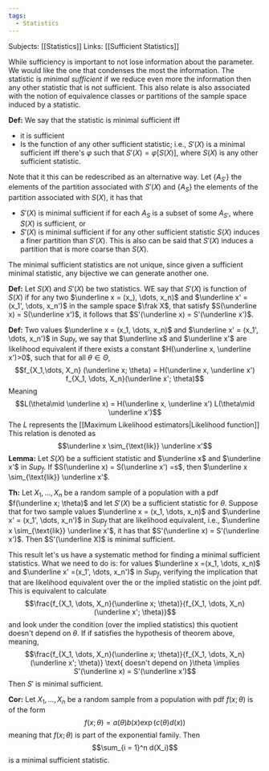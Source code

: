 ```yaml
---
tags:
  - Statistics
---
```

Subjects: [[Statistics]]
Links: [[Sufficient Statistics]]

While sufficiency is important to not lose information about the parameter. We would like the one that condenses the most the information.  The statistic is *minimal sufficient* if we reduce even more the information then any other statistic that is not sufficient. This also relate is also associated with the notion of equivalence classes or partitions of the sample space induced by a statistic. 

**Def:** We say that the statistic is minimal sufficient iff 
- it is sufficient
- Is the function of any other sufficient statistic; i.e., $S'(X)$ is a minimal sufficient iff there's $\varphi$ such that $S'(X) = \varphi[S(X)]$, where $S(X)$ is any other sufficient statistic.

Note that it this can be redescribed as an alternative way. Let $\{A_{S'}\}$ the elements of the partition associated with $S'(X)$ and $\{A_S\}$ the elements of the partition associated with $S(X)$, it has that 
- $S'(X)$ is minimal sufficient if for each $A_S$ is a subset of some $A_{S'}$, where $S(X)$ is sufficient, or
- $S'(X)$ is minimal sufficient if for any other sufficient statistic $S(X)$ induces a finer partition than $S'(X)$. This is also can be said that $S'(X)$ induces a partition that is more coarse than $S(X)$.

The minimal sufficient statistics are not unique, since given a sufficient minimal statistic, any bijective we can generate another one.

**Def:** Let $S(X)$ and $S'(X)$ be two statistics. WE say that $S'(X)$ is function of $S(X)$ if for any two $\underline x = (x_), \dots, x_n)$ and $\underline x' = (x_1', \dots, x_n')$ in the sample space $\frak X$, that satisfy $S(\underline x) = S(\underline x')$, it follows that $S'(\underline x) = S'(\underline x')$. 

**Def:** Two values $\underline x = (x_1, \dots, x_n)$ and $\underline x' = (x_1', \dots, x_n')$ in $Sup_f$, we say that $\underline x$ and $\underline x'$ are likelihood equivalent if there exists a constant $H(\underline x, \underline x')>0$, such that for all $\theta \in \Theta$, $$f_{X_1,\dots, X_n} (\underline x; \theta) = H(\underline x, \underline x') f_{X_1, \dots, X_n}(\underline x'; \theta)$$
Meaning $$L(\theta\mid \underline x) = H(\underline x, \underline x') L(\theta\mid \underline x')$$The $L$ represents the [[Maximum Likelihood estimators|Likelihood function]]
This relation is denoted as $$\underline x \sim_{\text{lik}} \underline x'$$
**Lemma:** Let $S(X)$ be a sufficient statistic and $\underline x$ and $\underline x'$ in $Sup_f$. If $S(\underline x) = S(\underline x') =s$, then $\underline x \sim_{\text{lik}} \underline x'$. 

**Th:** Let $X_1, \dots, X_n$ be a random sample of a population with a pdf $f(\underline x; \theta)$ and let $S'(X)$ be a sufficient statistic for $\theta$. Suppose that for two sample values $\underline x = (x_1, \dots, x_n)$ and $\underline x' = (x_1', \dots, x_n')$ in $Sup_f$ that are likelihood equivalent, i.e.,  $\underline x \sim_{\text{lik}} \underline x'$, it has that $S'(\underline x) = S'(\underline x')$. Then $S'(\underline X)$ is minimal sufficient. 

This result let's us have a systematic method for finding a minimal sufficient statistics. What we need to do is: for values $\underline x =(x_1, \dots, x_n)$ and $\underline x' =(x_1', \dots, x_n')$ in $Sup_f$, verifying the implication that that are likelihood equivalent over the or the implied statistic on the joint pdf. This is equivalent to calculate $$\frac{f_{X_1, \dots, X_n}(\underline x; \theta)}{f_{X_1, \dots, X_n}(\underline x'; \theta)}$$
and look under the condition (over the implied statistics) this quotient doesn't depend on $\theta$.  If if satisfies the hypothesis of theorem above, meaning, $$\frac{f_{X_1, \dots, X_n}(\underline x; \theta)}{f_{X_1, \dots, X_n}(\underline x'; \theta)} \text{ doesn't  depend on }\theta \implies S'(\underline x) = S'(\underline x')$$
Then $S'$ is minimal sufficient. 

**Cor:** Let $X_1, \dots, X_n$ be a random sample from a population with pdf $f(x; \theta)$ is of the form $$f(x; \theta) = a(\theta)b(x) \exp(c(\theta) d(x))$$meaning that $f(x; \theta)$ is part of the exponential family. Then $$\sum_{i = 1}^n d(X_i)$$ is a minimal sufficient statistic. 
